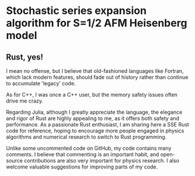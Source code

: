 # Stochastic series expansion algorithm for S=1/2 AFM Heisenberg model

## Rust, yes!

I mean no offense, but I believe that old-fashioned languages like Fortran, which lack modern features, should fade out of history rather than continue to accumulate 'legacy' code. 

As for C++, I was once a C++ user, but the memory safety issues often drive me crazy. 

Regarding Julia, although I greatly appreciate the language, the elegance and rigor of Rust are highly appealing to me, as it offers both safety and performance. As a passionate Rust enthusiast, I am sharing here a SSE Rust code for reference, hoping to encourage more people engaged in physics algorithms and numerical research to switch to Rust programming. 

Unlike some uncommented code on GitHub, my code contains many comments. I believe that commenting is an important habit, and open-source contributions are also very important for physics research. I also welcome valuable suggestions for improving parts of my code.
